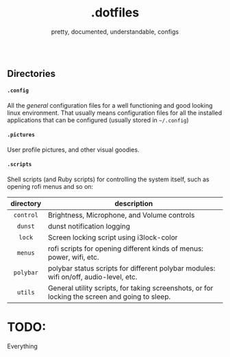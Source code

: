 <h1 align="center">.dotfiles</h1>

<p align="center">pretty, documented, understandable, configs</p>
<br/><br/>


## Directories
#### `.config`
All the _general_ configuration files for a well functioning and good looking linux environment. That usually means configuration files for all the installed applications that can be configured (usually stored in `~/.config`)

#### `.pictures`
User profile pictures, and other visual goodies.

#### `.scripts`
Shell scripts (and Ruby scripts) for controlling the system itself, such as opening rofi menus and so on:

| directory | description                                                                                    |
|:---------:| ---------------------------------------------------------------------------------------------- |
| `control` | Brightness, Microphone, and Volume controls                                                    |
|  `dunst`  | dunst notification logging                                                                 |
|  `lock`   | Screen locking script using i3lock-color                                                   |
|  `menus`  | rofi scripts for opening different kinds of menus: power, wifi, etc.                       |
| `polybar` | polybar status scripts for different polybar modules: wifi on/off, audio-level, etc.       |
|  `utils`  | General utility scripts, for taking screenshots, or for locking the screen and going to sleep. |


# TODO:
Everything
